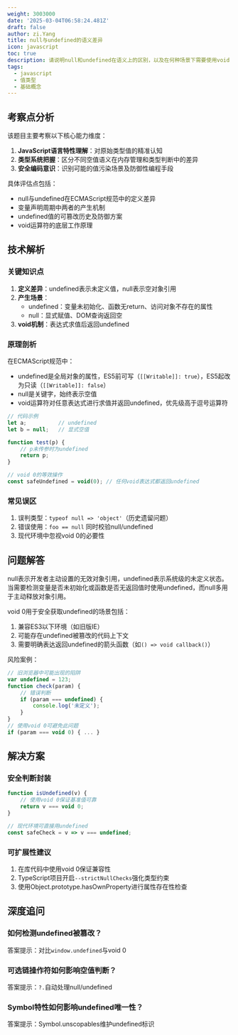 ```yaml
---
weight: 3003000
date: '2025-03-04T06:58:24.481Z'
draft: false
author: zi.Yang
title: null与undefined的语义差异
icon: javascript
toc: true
description: 请说明null和undefined在语义上的区别，以及在何种场景下需要使用void 0来安全获取undefined值？请举例说明可能存在的风险场景。
tags:
  - javascript
  - 值类型
  - 基础概念
---
```


## 考察点分析

该题目主要考察以下核心能力维度：

1. **JavaScript语言特性理解**：对原始类型值的精准认知
2. **类型系统把握**：区分不同空值语义在内存管理和类型判断中的差异
3. **安全编码意识**：识别可能的值污染场景及防御性编程手段

具体评估点包括：

- null与undefined在ECMAScript规范中的定义差异
- 变量声明周期中两者的产生机制
- undefined值的可篡改历史及防御方案
- void运算符的底层工作原理

## 技术解析

### 关键知识点

1. **定义差异**：undefined表示未定义值，null表示空对象引用
2. **产生场景**：
   - undefined：变量未初始化、函数无return、访问对象不存在的属性
   - null：显式赋值、DOM查询返回空
3. **void机制**：表达式求值后返回undefined

### 原理剖析

在ECMAScript规范中：

- undefined是全局对象的属性，ES5前可写（`[[Writable]]: true`），ES5起改为只读（`[[Writable]]: false`）
- null是关键字，始终表示空值
- void运算符对任意表达式进行求值并返回undefined，优先级高于逗号运算符

```javascript
// 代码示例
let a;          // undefined
let b = null;   // 显式空值

function test(p) {
    // p未传参时为undefined
    return p;
}

// void 0的等效操作
const safeUndefined = void(0); // 任何void表达式都返回undefined
```

### 常见误区

1. 误判类型：`typeof null => 'object'`（历史遗留问题）
2. 错误使用：`foo == null` 同时校验null/undefined
3. 现代环境中忽视void 0的必要性

## 问题解答

null表示开发者主动设置的无效对象引用，undefined表示系统级的未定义状态。当需要检测变量是否未初始化或函数是否无返回值时使用undefined，而null多用于主动释放对象引用。

void 0用于安全获取undefined的场景包括：

1. 兼容ES3以下环境（如旧版IE）
2. 可能存在undefined被篡改的代码上下文
3. 需要明确表达返回undefined的箭头函数（如`() => void callback()`）

风险案例：

```javascript
// 旧浏览器中可能出现的陷阱
var undefined = 123;
function check(param) {
    // 错误判断
    if (param === undefined) {
        console.log('未定义');
    }
}
// 使用void 0可避免此问题
if (param === void 0) { ... }
```

## 解决方案

### 安全判断封装

```javascript
function isUndefined(v) {
    // 使用void 0保证基准值可靠
    return v === void 0;
}

// 现代环境可直接用undefined
const safeCheck = v => v === undefined;
```

### 可扩展性建议

1. 在库代码中使用void 0保证兼容性
2. TypeScript项目开启`--strictNullChecks`强化类型约束
3. 使用Object.prototype.hasOwnProperty进行属性存在性检查

## 深度追问

### 如何检测undefined被篡改？

答案提示：对比`window.undefined`与void 0

### 可选链操作符如何影响空值判断？

答案提示：`?.`自动处理null/undefined

### Symbol特性如何影响undefined唯一性？

答案提示：Symbol.unscopables维护undefined标识
